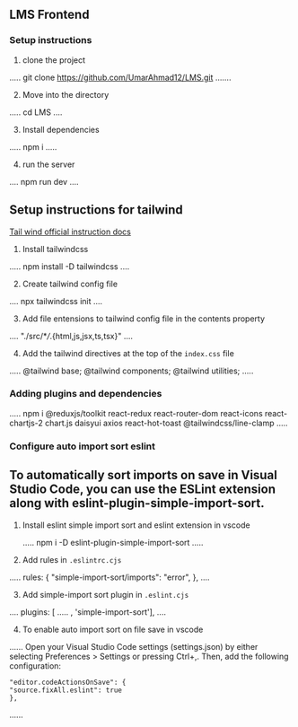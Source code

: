 ## LMS Frontend

### Setup instructions

1. clone the project

.....
git clone https://github.com/UmarAhmad12/LMS.git
.......

2. Move into the directory

.....
cd LMS
....

3. Install dependencies

.....
npm i
.....

4. run the server

....
npm run dev
....

## Setup instructions for tailwind

[Tail wind official instruction docs](https://tailwindcss.com/docs/installation)

1. Install tailwindcss

.....
npm install -D tailwindcss
....

2. Create tailwind config file

....
npx tailwindcss init
....

3. Add file entensions to tailwind config file in the contents property

....
"./src/\*_/_.{html,js,jsx,ts,tsx}"
....

4. Add the tailwind directives at the top of the `index.css` file

.....
@tailwind base;
@tailwind components;
@tailwind utilities;
.....

### Adding plugins and dependencies

.....
npm i @reduxjs/toolkit react-redux react-router-dom react-icons react-chartjs-2 chart.js daisyui axios react-hot-toast @tailwindcss/line-clamp
.....

### Configure auto import sort eslint

## To automatically sort imports on save in Visual Studio Code, you can use the ESLint extension along with eslint-plugin-simple-import-sort. 

1. Install eslint simple import sort and eslint extension in vscode

   .....
   npm i -D eslint-plugin-simple-import-sort
   .....

2. Add rules in `.eslintrc.cjs`

.....
rules: {
"simple-import-sort/imports": "error",
},
....

3. Add simple-import sort plugin in `.eslint.cjs`

....
plugins: [ ..... , 'simple-import-sort'],
....

4. To enable auto import sort on file save in vscode

......
    Open your Visual Studio Code settings (settings.json) by either selecting Preferences > Settings or pressing Ctrl+,. Then, add the following configuration:
    
    "editor.codeActionsOnSave": {
    "source.fixAll.eslint": true
    },
......

